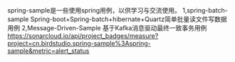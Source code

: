 spring-sample是一些使用spring用例，以供学习与交流使用。
1,spring-batch-sample Spring-boot+Spring-batch+hibernate+Quartz简单批量读文件写数据用例
2,Message-Driven-Sample 基于Kafka消息驱动最终一致事务用例
https://sonarcloud.io/api/project_badges/measure?project=cn.birdstudio.spring-sample%3Aspring-sample&metric=alert_status
